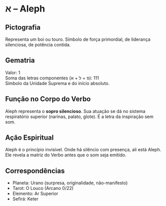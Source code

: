 # א – Aleph

## Pictografia
Representa um boi ou touro. Símbolo de força primordial, de liderança silenciosa, de potência contida.

## Gematria
Valor: 1  
Soma das letras componentes (פ + ל + א): 111  
Símbolo da Unidade Suprema e do início absoluto.

## Função no Corpo do Verbo
Aleph representa o **sopro silencioso**. Sua atuação se dá no sistema respiratório superior (narinas, palato, glote). É a letra da inspiração sem som.

## Ação Espiritual
Aleph é o princípio invisível. Onde há silêncio com presença, ali está Aleph.  
Ele revela a matriz do Verbo antes que o som seja emitido.

## Correspondências
- Planeta: Urano (surpresa, originalidade, não-manifesto)
- Tarot: O Louco (Arcano 0/22)
- Elemento: Ar Superior
- Sefirá: Keter
